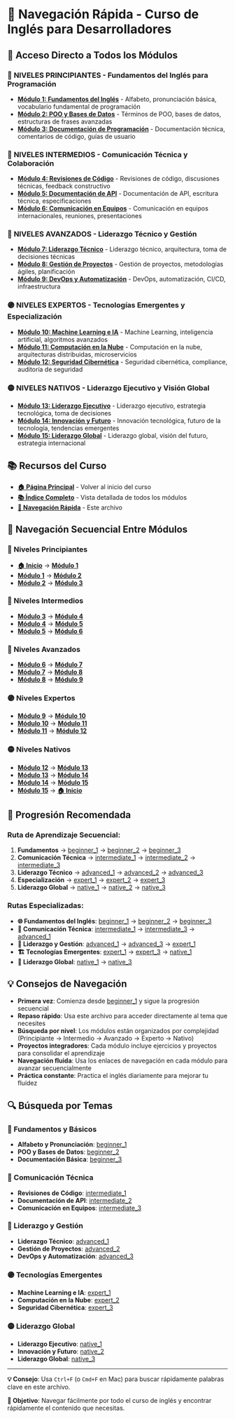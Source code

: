 # 🧭 Navegación Rápida - Curso de Inglés para Desarrolladores

## 🎯 Acceso Directo a Todos los Módulos

### 🔵 **NIVELES PRINCIPIANTES** - Fundamentos del Inglés para Programación
- **[Módulo 1: Fundamentos del Inglés](beginner_1/README.md)** - Alfabeto, pronunciación básica, vocabulario fundamental de programación
- **[Módulo 2: POO y Bases de Datos](beginner_2/README.md)** - Términos de POO, bases de datos, estructuras de frases avanzadas
- **[Módulo 3: Documentación de Programación](beginner_3/README.md)** - Documentación técnica, comentarios de código, guías de usuario

### 🔶 **NIVELES INTERMEDIOS** - Comunicación Técnica y Colaboración
- **[Módulo 4: Revisiones de Código](intermediate_1/README.md)** - Revisiones de código, discusiones técnicas, feedback constructivo
- **[Módulo 5: Documentación de API](intermediate_2/README.md)** - Documentación de API, escritura técnica, especificaciones
- **[Módulo 6: Comunicación en Equipos](intermediate_3/README.md)** - Comunicación en equipos internacionales, reuniones, presentaciones

### 🔴 **NIVELES AVANZADOS** - Liderazgo Técnico y Gestión
- **[Módulo 7: Liderazgo Técnico](advanced_1/README.md)** - Liderazgo técnico, arquitectura, toma de decisiones técnicas
- **[Módulo 8: Gestión de Proyectos](advanced_2/README.md)** - Gestión de proyectos, metodologías ágiles, planificación
- **[Módulo 9: DevOps y Automatización](advanced_3/README.md)** - DevOps, automatización, CI/CD, infraestructura

### 🟣 **NIVELES EXPERTOS** - Tecnologías Emergentes y Especialización
- **[Módulo 10: Machine Learning e IA](expert_1/README.md)** - Machine Learning, inteligencia artificial, algoritmos avanzados
- **[Módulo 11: Computación en la Nube](expert_2/README.md)** - Computación en la nube, arquitecturas distribuidas, microservicios
- **[Módulo 12: Seguridad Cibernética](expert_3/README.md)** - Seguridad cibernética, compliance, auditoría de seguridad

### 🟡 **NIVELES NATIVOS** - Liderazgo Ejecutivo y Visión Global
- **[Módulo 13: Liderazgo Ejecutivo](native_1/README.md)** - Liderazgo ejecutivo, estrategia tecnológica, toma de decisiones
- **[Módulo 14: Innovación y Futuro](native_2/README.md)** - Innovación tecnológica, futuro de la tecnología, tendencias emergentes
- **[Módulo 15: Liderazgo Global](native_3/README.md)** - Liderazgo global, visión del futuro, estrategia internacional

## 📚 Recursos del Curso

- **[🏠 Página Principal](../README.md)** - Volver al inicio del curso
- **[📚 Índice Completo](INDICE_COMPLETO.md)** - Vista detallada de todos los módulos
- **[🧭 Navegación Rápida](NAVEGACION_RAPIDA.md)** - Este archivo

## 🧭 Navegación Secuencial Entre Módulos

### **🔵 Niveles Principiantes**
- **[🏠 Inicio](../README.md)** → **[Módulo 1](beginner_1/README.md)**
- **[Módulo 1](beginner_1/README.md)** → **[Módulo 2](beginner_2/README.md)**
- **[Módulo 2](beginner_2/README.md)** → **[Módulo 3](beginner_3/README.md)**

### **🔶 Niveles Intermedios**
- **[Módulo 3](beginner_3/README.md)** → **[Módulo 4](intermediate_1/README.md)**
- **[Módulo 4](intermediate_1/README.md)** → **[Módulo 5](intermediate_2/README.md)**
- **[Módulo 5](intermediate_2/README.md)** → **[Módulo 6](intermediate_3/README.md)**

### **🔴 Niveles Avanzados**
- **[Módulo 6](intermediate_3/README.md)** → **[Módulo 7](advanced_1/README.md)**
- **[Módulo 7](advanced_1/README.md)** → **[Módulo 8](advanced_2/README.md)**
- **[Módulo 8](advanced_2/README.md)** → **[Módulo 9](advanced_3/README.md)**

### **🟣 Niveles Expertos**
- **[Módulo 9](advanced_3/README.md)** → **[Módulo 10](expert_1/README.md)**
- **[Módulo 10](expert_1/README.md)** → **[Módulo 11](expert_2/README.md)**
- **[Módulo 11](expert_2/README.md)** → **[Módulo 12](expert_3/README.md)**

### **🟡 Niveles Nativos**
- **[Módulo 12](expert_3/README.md)** → **[Módulo 13](native_1/README.md)**
- **[Módulo 13](native_1/README.md)** → **[Módulo 14](native_2/README.md)**
- **[Módulo 14](native_2/README.md)** → **[Módulo 15](native_3/README.md)**
- **[Módulo 15](native_3/README.md)** → **[🏠 Inicio](../README.md)**

## 🚀 Progresión Recomendada

### **Ruta de Aprendizaje Secuencial:**
1. **Fundamentos** → [beginner_1](beginner_1/README.md) → [beginner_2](beginner_2/README.md) → [beginner_3](beginner_3/README.md)
2. **Comunicación Técnica** → [intermediate_1](intermediate_1/README.md) → [intermediate_2](intermediate_2/README.md) → [intermediate_3](intermediate_3/README.md)
3. **Liderazgo Técnico** → [advanced_1](advanced_1/README.md) → [advanced_2](advanced_2/README.md) → [advanced_3](advanced_3/README.md)
4. **Especialización** → [expert_1](expert_1/README.md) → [expert_2](expert_2/README.md) → [expert_3](expert_3/README.md)
5. **Liderazgo Global** → [native_1](native_1/README.md) → [native_2](native_2/README.md) → [native_3](native_3/README.md)

### **Rutas Especializadas:**
- **🌐 Fundamentos del Inglés**: [beginner_1](beginner_1/README.md) → [beginner_2](beginner_2/README.md) → [beginner_3](beginner_3/README.md)
- **🤝 Comunicación Técnica**: [intermediate_1](intermediate_1/README.md) → [intermediate_3](intermediate_3/README.md) → [advanced_1](advanced_1/README.md)
- **🚀 Liderazgo y Gestión**: [advanced_1](advanced_1/README.md) → [advanced_3](advanced_3/README.md) → [expert_1](expert_1/README.md)
- **🏗️ Tecnologías Emergentes**: [expert_1](expert_1/README.md) → [expert_3](expert_3/README.md) → [native_1](native_1/README.md)
- **🌟 Liderazgo Global**: [native_1](native_1/README.md) → [native_3](native_3/README.md)

## 💡 Consejos de Navegación

- **Primera vez**: Comienza desde [beginner_1](beginner_1/README.md) y sigue la progresión secuencial
- **Repaso rápido**: Usa este archivo para acceder directamente al tema que necesites
- **Búsqueda por nivel**: Los módulos están organizados por complejidad (Principiante → Intermedio → Avanzado → Experto → Nativo)
- **Proyectos integradores**: Cada módulo incluye ejercicios y proyectos para consolidar el aprendizaje
- **Navegación fluida**: Usa los enlaces de navegación en cada módulo para avanzar secuencialmente
- **Práctica constante**: Practica el inglés diariamente para mejorar tu fluidez

## 🔍 Búsqueda por Temas

### **🔵 Fundamentos y Básicos**
- **Alfabeto y Pronunciación**: [beginner_1](beginner_1/README.md)
- **POO y Bases de Datos**: [beginner_2](beginner_2/README.md)
- **Documentación Básica**: [beginner_3](beginner_3/README.md)

### **🔶 Comunicación Técnica**
- **Revisiones de Código**: [intermediate_1](intermediate_1/README.md)
- **Documentación de API**: [intermediate_2](intermediate_2/README.md)
- **Comunicación en Equipos**: [intermediate_3](intermediate_3/README.md)

### **🔴 Liderazgo y Gestión**
- **Liderazgo Técnico**: [advanced_1](advanced_1/README.md)
- **Gestión de Proyectos**: [advanced_2](advanced_2/README.md)
- **DevOps y Automatización**: [advanced_3](advanced_3/README.md)

### **🟣 Tecnologías Emergentes**
- **Machine Learning e IA**: [expert_1](expert_1/README.md)
- **Computación en la Nube**: [expert_2](expert_2/README.md)
- **Seguridad Cibernética**: [expert_3](expert_3/README.md)

### **🟡 Liderazgo Global**
- **Liderazgo Ejecutivo**: [native_1](native_1/README.md)
- **Innovación y Futuro**: [native_2](native_2/README.md)
- **Liderazgo Global**: [native_3](native_3/README.md)

---

**💡 Consejo**: Usa `Ctrl+F` (o `Cmd+F` en Mac) para buscar rápidamente palabras clave en este archivo.

**🎯 Objetivo**: Navegar fácilmente por todo el curso de inglés y encontrar rápidamente el contenido que necesitas.
